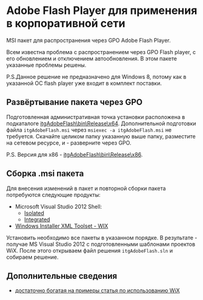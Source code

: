 ﻿Adobe Flash Player для применения в корпоративной сети
======================================================

MSI пакет для распространения через GPO Adobe Flash Player.

Всем известна проблема с распространением через GPO Flash player, с его обновлением и отключением автообновления.
В этом пакете указанные проблемы решены.

P.S.Данное решение не предназначено для Windows 8, потому как в указанной ОС flash player уже входит в комплект
поставки.

Развёртывание пакета через GPO
------------------------------

Подготовленная административная точка установки расположена в подкаталоге [itgAdobeFlash\bin\Release\x64](../../tree/master/itgAdobeFlash/bin/Release/x64).
Дополнительной подготовки файла `itgAdobeFlash.msi` через `msiexec -a itgAdobeFlash.msi` не требуется.
Скачайте целиком папку указанную выше папку, разместите на сетевом ресурсе, и - разверните через GPO.

P.S. Версия для x86 - [itgAdobeFlash\bin\Release\x86](../../tree/master/itgAdobeFlash/bin/Release/x86).

Сборка .msi пакета
------------------

Для внесения изменений в пакет и повторной сборки пакета потребуются следующие продукты:

- Microsoft Visual Studio 2012 Shell:
  - [Isolated](http://www.microsoft.com/ru-ru/download/details.aspx?id=30670)
  - [Integrated](http://www.microsoft.com/ru-ru/download/details.aspx?id=30663)
- [Windows Installer XML Toolset - WIX](http://wixtoolset.org/)

Установить необходимо все пакеты в указанном порядке. В результате - получае MS Visual Studio 2012 с подготовленными
шаблонами проектов WiX. После этого открываем файл решения `itgAdobeFlash.sln` и собираем решение.

Дополнительные сведения
-----------------------

- [достаточно богатая на примеры статья по использованию WiX](http://habrahabr.ru/post/68616/)
